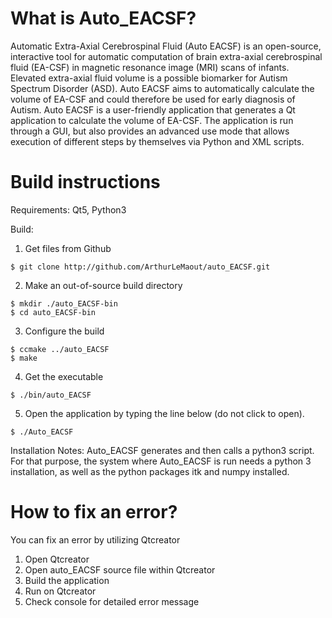 # What is Auto_EACSF?
Automatic Extra-Axial Cerebrospinal Fluid (Auto EACSF) is an open-source, interactive tool for automatic computation of brain extra-axial cerebrospinal fluid (EA-CSF) in magnetic resonance image (MRI) scans of infants. Elevated extra-axial fluid volume is a possible biomarker for Autism Spectrum Disorder (ASD). Auto EACSF aims to automatically calculate the volume of EA-CSF and could therefore be used for early diagnosis of Autism. Auto EACSF is a user-friendly application that generates a Qt application to calculate the volume of EA-CSF. The application is run through a GUI, but also provides an advanced use mode that allows execution of different steps by themselves via Python and XML scripts. 

# Build instructions
Requirements: Qt5, Python3

Build:
1. Get files from Github
```
$ git clone http://github.com/ArthurLeMaout/auto_EACSF.git
```
2. Make an out-of-source build directory
```
$ mkdir ./auto_EACSF-bin
$ cd auto_EACSF-bin
```
3. Configure the build
```
$ ccmake ../auto_EACSF
$ make
```
4. Get the executable
```
$ ./bin/auto_EACSF
```
5. Open the application by typing the line below (do not click to open). 
```
$ ./Auto_EACSF
```

Installation Notes:
Auto_EACSF generates and then calls a python3 script. For that purpose, the system where Auto_EACSF is run needs a python 3 installation, as well as the python packages itk and numpy installed.

# How to fix an error?
You can fix an error by utilizing Qtcreator
1. Open Qtcreator
2. Open auto_EACSF source file within Qtcreator
3. Build the application
4. Run on Qtcreator 
5. Check console for detailed error message


